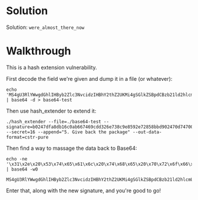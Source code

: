 # Solution

Solution: `were_almost_there_now`

# Walkthrough

This is a hash extension vulnerability.

First decode the field we're given and dump it in a file (or whatever):

```
echo 'MS4gU3RlYWwgdGhlIHByb2Zlc3NvcidzIHBhY2thZ2UKMi4gSGlkZSBpdCBzb21ld2hlcmUgaGUnbGwgbmV2ZXIgdGhpbmsgdG8gbG9vawozLiA/Pz8KNC4gUHJvZml0IQ==' | base64 -d > base64-test
```

Then use hash_extender to extend it:

```
./hash_extender --file=./base64-test --signature=b0247dfa8db16c0ab667469cdd326e738c9e8592e72858bbd902470d74700285 --secret=16 --append="5. Give back the package" --out-data-format=cstr-pure
```

Then find a way to massage the data back to Base64:

```
echo -ne '\x31\x2e\x20\x53\x74\x65\x61\x6c\x20\x74\x68\x65\x20\x70\x72\x6f\x66\x65\x73\x73\x6f\x72\x27\x73\x20\x70\x61\x63\x6b\x61\x67\x65\x0a\x32\x2e\x20\x48\x69\x64\x65\x20\x69\x74\x20\x73\x6f\x6d\x65\x77\x68\x65\x72\x65\x20\x68\x65\x27\x6c\x6c\x20\x6e\x65\x76\x65\x72\x20\x74\x68\x69\x6e\x6b\x20\x74\x6f\x20\x6c\x6f\x6f\x6b\x0a\x33\x2e\x20\x3f\x3f\x3f\x0a\x34\x2e\x20\x50\x72\x6f\x66\x69\x74\x21\x80\x00\x00\x00\x00\x00\x00\x00\x00\x00\x00\x00\x00\x03\x88\x35\x2e\x20\x47\x69\x76\x65\x20\x62\x61\x63\x6b\x20\x74\x68\x65\x20\x70\x61\x63\x6b\x61\x67\x65' | base64 -w0

MS4gU3RlYWwgdGhlIHByb2Zlc3NvcidzIHBhY2thZ2UKMi4gSGlkZSBpdCBzb21ld2hlcmUgaGUnbGwgbmV2ZXIgdGhpbmsgdG8gbG9vawozLiA/Pz8KNC4gUHJvZml0IYAAAAAAAAAAAAAAAAADiDUuIEdpdmUgYmFjayB0aGUgcGFja2FnZQ==
```

Enter that, along with the new signature, and you're good to go!

